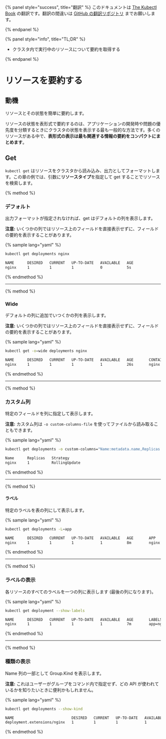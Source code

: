 {% panel style="success", title="翻訳" %}
このドキュメントは [The Kubectl Book](https://kubectl.docs.kubernetes.io/) の翻訳です。翻訳の間違いは [GitHub の翻訳リポジトリ](https://github.com/FujiHaruka/kubectl-book-ja/issues) までお願いします。

{% endpanel %}

{% panel style="info", title="TL;DR" %}

- クラスタ内で実行中のリソースについて要約を取得する

{% endpanel %}

# リソースを要約する

## 動機

リソースとその状態を簡単に要約します。

リソースの状態を表形式で要約するのは、アプリケーションの開発時や問題の優先度を分類するときにクラスタの状態を表示する最も一般的な方法です。多くのリソースがある中で、**表形式の表示は最も関連する情報の要約をコンパクトにまとめます**。

## Get

`kubectl get` はリソースをクラスタから読み込み、出力としてフォーマットします。この章の例では、引数に**リソースタイプ**を指定して get することでリソースを検索します。

{% method %}

### デフォルト

出力フォーマットが指定されなければ、get はデフォルトの列を表示します。

**注意:** いくつかの列ではリソース上のフィールドを直接表示せずに、フィールドの要約を表示することがあります。

{% sample lang="yaml" %}

```bash
kubectl get deployments nginx
```

```bash
NAME      DESIRED   CURRENT   UP-TO-DATE   AVAILABLE   AGE
nginx     1         1         1            0           5s
```

{% endmethod %}

- - -

{% method %}

### Wide

デフォルトの列に追加でいつくかの列を表示します。

**注意:** いくつかの列ではリソース上のフィールドを直接表示せずに、フィールドの要約を表示することがあります。

{% sample lang="yaml" %}

```bash
kubectl get -o=wide deployments nginx
```

```bash
NAME      DESIRED   CURRENT   UP-TO-DATE   AVAILABLE   AGE       CONTAINERS   IMAGES    SELECTOR
nginx     1         1         1            1           26s       nginx        nginx     app=nginx
```

{% endmethod %}

- - -

{% method %}

### カスタム列

特定のフィールドを列に指定して表示します。

**注意:** カスタム列は `-o custom-columns-file` を使ってファイルから読み取ることもできます。

{% sample lang="yaml" %}

```bash
kubectl get deployments -o custom-columns="Name:metadata.name,Replicas:spec.replicas,Strategy:spec.strategy.type"
```

```bash
Name      Replicas   Strategy
nginx     1          RollingUpdate
```

{% endmethod %}

- - -

{% method %}

#### ラベル

特定のラベルを表の列にして表示します。

{% sample lang="yaml" %}

```bash
kubectl get deployments -L=app
```

```bash
NAME      DESIRED   CURRENT   UP-TO-DATE   AVAILABLE   AGE       APP
nginx     1         1         1            1           8m        nginx
```

{% endmethod %}

- - -

{% method %}

### ラベルの表示

各リソースのすべてのラベルを一つの列に表示します (最後の列になります)。

{% sample lang="yaml" %}

```bash
kubectl get deployment --show-labels
```

```bash
NAME      DESIRED   CURRENT   UP-TO-DATE   AVAILABLE   AGE       LABELS
nginx     1         1         1            1           7m        app=nginx
```

{% endmethod %}

- - -

{% method %}

### 種類の表示

Name 列の一部として Group.Kind を表示します。

**注意:** これはユーザーがグループをコマンド内で指定せず、どの API が使われているかを知りたいときに便利かもしれません。

{% sample lang="yaml" %}

```bash
kubectl get deployments --show-kind
```

```bash
NAME                          DESIRED   CURRENT   UP-TO-DATE   AVAILABLE   AGE
deployment.extensions/nginx   1         1         1            1           8m
```

{% endmethod %}
